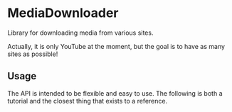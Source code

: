 MediaDownloader
===============

Library for downloading media from various sites.

Actually, it is only YouTube at the moment, but the goal is to have as many sites as possible!

Usage
-----

The API is intended to be flexible and easy to use. The following is both a tutorial and the closest thing that exists to a reference.
